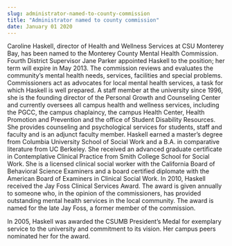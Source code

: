 ```yaml
---
slug: administrator-named-to-county-commission
title: "Administrator named to county commission"
date: January 01 2020
---
```


 
<p>
  Caroline Haskell, director of Health and Wellness Services at CSU Monterey
  Bay, has been named to the Monterey County Mental Health Commission. Fourth
  District Supervisor Jane Parker appointed Haskell to the position; her term
  will expire in May 2013. The commission reviews and evaluates the community’s
  mental health needs, services, facilities and special problems. Commissioners
  act as advocates for local mental health services, a task for which Haskell is
  well prepared. A staff member at the university since 1996, she is the
  founding director of the Personal Growth and Counseling Center and currently
  oversees all campus health and wellness services, including the PGCC, the
  campus chaplaincy, the campus Health Center, Health Promotion and Prevention
  and the office of Student Disability Resources. She provides counseling and
  psychological services for students, staff and faculty and is an adjunct
  faculty member. Haskell earned a master’s degree from Columbia University
  School of Social Work and a B.A. in comparative literature from UC Berkeley.
  She received an advanced graduate certificate in Contemplative Clinical
  Practice from Smith College School for Social Work. She is a licensed clinical
  social worker with the California Board of Behavioral Science Examiners and a
  board certified diplomate with the American Board of Examiners in Clinical
  Social Work. In 2010, Haskell received the Jay Foss Clinical Services Award.
  The award is given annually to someone who, in the opinion of the
  commissioners, has provided outstanding mental health services in the local
  community. The award is named for the late Jay Foss, a former member of the
  commission.
</p>
<p>
  In 2005, Haskell was awarded the CSUMB President’s Medal for exemplary service
  to the university and commitment to its vision. Her campus peers nominated her
  for the award.
</p>
<p></p>
 

